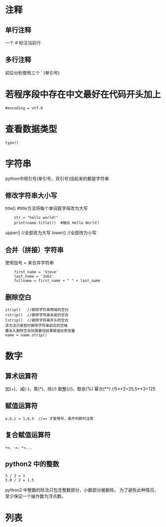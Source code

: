 # 注释
## 单行注释
一个 # 标注当前行
## 多行注释
前后分别使用三个 ' (单引号)

# 若程序段中存在中文最好在代码开头加上
    #encoding = utf-8 

# 查看数据类型
    type()

# 字符串
python中用引号(单引号、双引号)括起来的都是字符串
## 修改字符串大小写
title()  #title方法将每个单词首字母改为大写
```
    str = "hello world!"
    print(name.title())  #输出 Hello World！
```
upper()  //全部改为大写
lower()  //全部改为小写
## 合并（拼接）字符串
使用加号 + 来合并字符串
```
    first_name = 'Steve'
    last_name = 'Jobs'
    fullname = first_name + " " + last_name
```
## 删除空白
    strip()   //删除字符串两端的空白
    rstrip()  //删除字符串末尾的空白
    lstrip()  //删除字符串开头的空白
    该方法只是暂时删除字符串前后的空格
    要永久删除空白则需要将结果赋值给原变量
    name = name.strip()

# 数字
## 算术运算符
加(+)、减(-)、乘(*)、除(/)
取整(//)、取余(%)
幂次(**)  //5\*\*2=25,5\*\*3=125
## 赋值运算符
    a,b,c = 1,6,5  //== 才是等号，条件判断时注意
## 复合赋值运算符
    +=、-=、*=...
## python2 中的整数
    3 / 2 = 1
    3.0 / 2 = 1.5
python2 中整数的除法只包含整数部分，小数部分被删除。
为了避免此种情况，至少保证一个操作数为浮点数。

# 列表













